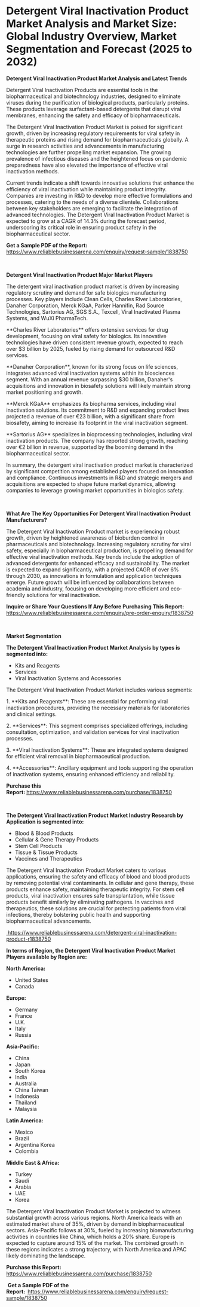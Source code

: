 <p><h1>Detergent Viral Inactivation Product Market Analysis and Market Size: Global Industry Overview, Market Segmentation and Forecast (2025 to 2032)</h1></p><p><strong>Detergent Viral Inactivation Product Market Analysis and Latest Trends</strong></p>
<p><p>Detergent Viral Inactivation Products are essential tools in the biopharmaceutical and biotechnology industries, designed to eliminate viruses during the purification of biological products, particularly proteins. These products leverage surfactant-based detergents that disrupt viral membranes, enhancing the safety and efficacy of biopharmaceuticals.</p><p>The Detergent Viral Inactivation Product Market is poised for significant growth, driven by increasing regulatory requirements for viral safety in therapeutic proteins and rising demand for biopharmaceuticals globally. A surge in research activities and advancements in manufacturing technologies are further propelling market expansion. The growing prevalence of infectious diseases and the heightened focus on pandemic preparedness have also elevated the importance of effective viral inactivation methods.</p><p>Current trends indicate a shift towards innovative solutions that enhance the efficiency of viral inactivation while maintaining product integrity. Companies are investing in R&D to develop more effective formulations and processes, catering to the needs of a diverse clientele. Collaborations between key stakeholders are emerging to facilitate the integration of advanced technologies. The Detergent Viral Inactivation Product Market is expected to grow at a CAGR of 14.3% during the forecast period, underscoring its critical role in ensuring product safety in the biopharmaceutical sector.</p></p>
<p><strong>Get a Sample PDF of the Report:&nbsp;</strong> <a href="https://www.reliablebusinessarena.com/enquiry/request-sample/1838750?utm_campaign=2673&utm_medium=2&utm_source=Github&utm_content=ia&utm_term=15042025&utm_id=detergent-viral-inactivation-product">https://www.reliablebusinessarena.com/enquiry/request-sample/1838750</a></p>
<p>&nbsp;</p>
<p><strong>Detergent Viral Inactivation Product Major Market Players</strong></p>
<p><p>The detergent viral inactivation product market is driven by increasing regulatory scrutiny and demand for safe biologics manufacturing processes. Key players include Clean Cells, Charles River Laboratories, Danaher Corporation, Merck KGaA, Parker Hannifin, Rad Source Technologies, Sartorius AG, SGS S.A., Texcell, Viral Inactivated Plasma Systems, and WuXi PharmaTech.</p><p>**Charles River Laboratories** offers extensive services for drug development, focusing on viral safety for biologics. Its innovative technologies have driven consistent revenue growth, expected to reach over $3 billion by 2025, fueled by rising demand for outsourced R&D services.</p><p>**Danaher Corporation**, known for its strong focus on life sciences, integrates advanced viral inactivation systems within its biosciences segment. With an annual revenue surpassing $30 billion, Danaher's acquisitions and innovation in biosafety solutions will likely maintain strong market positioning and growth.</p><p>**Merck KGaA** emphasizes its biopharma services, including viral inactivation solutions. Its commitment to R&D and expanding product lines projected a revenue of over €23 billion, with a significant share from biosafety, aiming to increase its footprint in the viral inactivation segment.</p><p>**Sartorius AG** specializes in bioprocessing technologies, including viral inactivation products. The company has reported strong growth, reaching over €2 billion in revenue, supported by the booming demand in the biopharmaceutical sector.</p><p>In summary, the detergent viral inactivation product market is characterized by significant competition among established players focused on innovation and compliance. Continuous investments in R&D and strategic mergers and acquisitions are expected to shape future market dynamics, allowing companies to leverage growing market opportunities in biologics safety.</p></p>
<p>&nbsp;</p>
<p><strong>What Are The Key Opportunities For Detergent Viral Inactivation Product Manufacturers?</strong></p>
<p><p>The Detergent Viral Inactivation Product market is experiencing robust growth, driven by heightened awareness of bioburden control in pharmaceuticals and biotechnology. Increasing regulatory scrutiny for viral safety, especially in biopharmaceutical production, is propelling demand for effective viral inactivation methods. Key trends include the adoption of advanced detergents for enhanced efficacy and sustainability. The market is expected to expand significantly, with a projected CAGR of over 6% through 2030, as innovations in formulation and application techniques emerge. Future growth will be influenced by collaborations between academia and industry, focusing on developing more efficient and eco-friendly solutions for viral inactivation.</p></p>
<p><strong>Inquire or Share Your Questions If Any Before Purchasing This Report:</strong> <a href="https://www.reliablebusinessarena.com/enquiry/pre-order-enquiry/1838750?utm_campaign=2673&utm_medium=2&utm_source=Github&utm_content=ia&utm_term=15042025&utm_id=detergent-viral-inactivation-product">https://www.reliablebusinessarena.com/enquiry/pre-order-enquiry/1838750</a></p>
<p>&nbsp;</p>
<p><strong>Market Segmentation</strong></p>
<p><strong>The Detergent Viral Inactivation Product Market Analysis by types is segmented into:</strong></p>
<p><ul><li>Kits and Reagents</li><li>Services</li><li>Viral Inactivation Systems and Accessories</li></ul></p>
<p><p>The Detergent Viral Inactivation Product Market includes various segments: </p><p>1. **Kits and Reagents**: These are essential for performing viral inactivation procedures, providing the necessary materials for laboratories and clinical settings.</p><p>2. **Services**: This segment comprises specialized offerings, including consultation, optimization, and validation services for viral inactivation processes.</p><p>3. **Viral Inactivation Systems**: These are integrated systems designed for efficient viral removal in biopharmaceutical production.</p><p>4. **Accessories**: Ancillary equipment and tools supporting the operation of inactivation systems, ensuring enhanced efficiency and reliability.</p></p>
<p><strong>Purchase this Report:&nbsp;</strong><a href="https://www.reliablebusinessarena.com/purchase/1838750?utm_campaign=2673&utm_medium=2&utm_source=Github&utm_content=ia&utm_term=15042025&utm_id=detergent-viral-inactivation-product">https://www.reliablebusinessarena.com/purchase/1838750</a></p>
<p>&nbsp;</p>
<p><strong>The Detergent Viral Inactivation Product Market Industry Research by Application is segmented into:</strong></p>
<p><ul><li>Blood & Blood Products</li><li>Cellular & Gene Therapy Products</li><li>Stem Cell Products</li><li>Tissue & Tissue Products</li><li>Vaccines and Therapeutics</li></ul></p>
<p><p>The Detergent Viral Inactivation Product Market caters to various applications, ensuring the safety and efficacy of blood and blood products by removing potential viral contaminants. In cellular and gene therapy, these products enhance safety, maintaining therapeutic integrity. For stem cell products, viral inactivation ensures safe transplantation, while tissue products benefit similarly by eliminating pathogens. In vaccines and therapeutics, these solutions are crucial for protecting patients from viral infections, thereby bolstering public health and supporting biopharmaceutical advancements.</p></p>
<p><a href="https://www.reliablebusinessarena.com/detergent-viral-inactivation-product-r1838750?utm_campaign=2673&utm_medium=2&utm_source=Github&utm_content=ia&utm_term=15042025&utm_id=detergent-viral-inactivation-product">&nbsp;https://www.reliablebusinessarena.com/detergent-viral-inactivation-product-r1838750</a></p>
<p><strong>In terms of Region, the Detergent Viral Inactivation Product Market Players available by Region are:</strong></p>
<p>
    <p> <strong> North America: </strong>
        <ul>
            <li>United States</li>
            <li>Canada</li>
        </ul>
        </p> 
    <p> <strong> Europe: </strong>
        <ul>
            <li>Germany</li>
            <li>France</li>
            <li>U.K.</li>
            <li>Italy</li>
            <li>Russia</li>
        </ul>
        </p> 
    <p> <strong> Asia-Pacific: </strong>
        <ul>
            <li>China</li>
            <li>Japan</li>
            <li>South Korea</li>
            <li>India</li>
            <li>Australia</li>
            <li>China Taiwan</li>
            <li>Indonesia</li>
            <li>Thailand</li>
            <li>Malaysia</li>
        </ul>
        </p> 
    <p> <strong> Latin America: </strong>
        <ul>
            <li>Mexico</li>
            <li>Brazil</li>
            <li>Argentina Korea</li>
            <li>Colombia</li>
        </ul>
        </p> 
    <p> <strong> Middle East & Africa: </strong>
        <ul>
            <li>Turkey</li>
            <li>Saudi</li>
            <li>Arabia</li>
            <li>UAE</li>
            <li>Korea</li>
        </ul>
    </p>
    </p>
<p><p>The Detergent Viral Inactivation Product Market is projected to witness substantial growth across various regions. North America leads with an estimated market share of 35%, driven by demand in biopharmaceutical sectors. Asia-Pacific follows at 30%, fueled by increasing biomanufacturing activities in countries like China, which holds a 20% share. Europe is expected to capture around 15% of the market. The combined growth in these regions indicates a strong trajectory, with North America and APAC likely dominating the landscape.</p></p>
<p><strong>Purchase this Report: </strong><a href="https://www.reliablebusinessarena.com/purchase/1838750?utm_campaign=2673&utm_medium=2&utm_source=Github&utm_content=ia&utm_term=15042025&utm_id=detergent-viral-inactivation-product">https://www.reliablebusinessarena.com/purchase/1838750</a></p>
<p>&nbsp;<strong>Get a Sample PDF of the Report:&nbsp;&nbsp;</strong><a href="https://www.reliablebusinessarena.com/enquiry/request-sample/1838750?utm_campaign=2673&utm_medium=2&utm_source=Github&utm_content=ia&utm_term=15042025&utm_id=detergent-viral-inactivation-product">https://www.reliablebusinessarena.com/enquiry/request-sample/1838750</a></p>
<p><strong></strong></p>
<p><p></p><p></p><p></p></p>